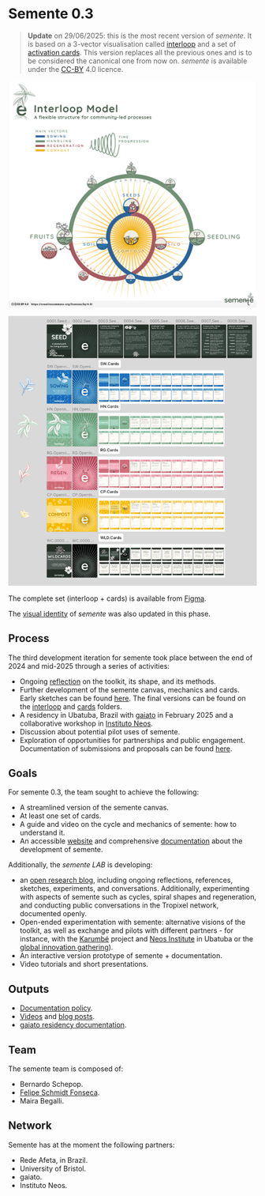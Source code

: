 # Semente 0.3

> **Update** on 29/06/2025: this is the most recent version of _semente_. It is based on a 3-vector visualisation called [interloop](interloop) and a set of [activation cards](cards). This version replaces all the previous ones and is to be considered the canonical one from now on. _semente_ is available under the [CC-BY](https://creativecommons.org/licenses/by/4.0/) 4.0 licence.

[![interloop](interloop/interloop.png)](interloop)

[![cards](cards/cards.png)](cards)

The complete set (interloop + cards) is available from [Figma](https://www.figma.com/design/6UaNh9tnCJpTi8UwRzhslG/Semente-V.4?node-id=0-1&t=BkKnDf2GTIINvvuG-1).

The [visual identity](identity) of _semente_ was also updated in this phase.

## Process

The third development iteration for semente took place between the end of 2024 and mid-2025 through a series of activities:

- Ongoing [reflection](reflecting) on the toolkit, its shape, and its methods.
- Further development of the semente canvas, mechanics and cards. Early sketches can be found [here](sketching). The final versions can be found on the [interloop](interloop) and [cards](cards) folders.
- A residency in Ubatuba, Brazil with [gaiato](gaiato) in February 2025 and a collaborative workshop in [Instituto Neos](neos).
- Discussion about potential pilot uses of semente.
- Exploration of opportunities for partnerships and public engagement. Documentation of submissions and proposals can be found [here](proposals).

## Goals

For semente 0.3, the team sought to achieve the following:

- A streamlined version of the semente canvas.
- At least one set of cards.
- A guide and video on the cycle and mechanics of semente: how to understand it.
- An accessible [website](https://semente.de) and comprehensive [documentation](https://github.com/semente-de/documentation) about the development of semente.

Additionally, the *semente LAB* is developing:

- an [open research blog](https://semente.de/lab), including ongoing reflections, references, sketches, experiments, and conversations. Additionally, experimenting with aspects of semente such as cycles, spiral shapes and regeneration, and conducting public conversations in the Tropixel network, documented openly.
- Open-ended experimentation with semente: alternative visions of the toolkit, as well as exchange and pilots with different partners - for instance, with the [Karumbé](karumbe) project and [Neos Institute](neos) in Ubatuba or the [global innovation gathering](gig)).
- An interactive version prototype of semente + documentation.
- Video tutorials and short presentations.

## Outputs

- [Documentation policy](documentation-policy.md).
- [Videos](reflecting/README#Videos) and [blog posts](https://semente.de/lab).
- [gaiato residency documentation](gaiato/).

## Team

The semente team is composed of:

- Bernardo Schepop.
- [Felipe Schmidt Fonseca](https://is.efeefe.me).
- Maira Begalli.

## Network

Semente has at the moment the following partners:

- Rede Afeta, in Brazil.
- University of Bristol.
- gaiato.
- Instituto Neos.
